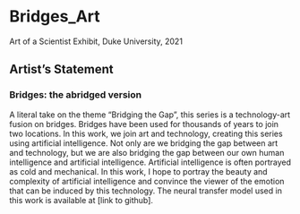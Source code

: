 # Bridges_Art
Art of a Scientist Exhibit, Duke University, 2021

## Artist’s Statement

### Bridges: the abridged version
A literal take on the theme “Bridging the Gap”, this series is a technology-art fusion on bridges. Bridges have been used for thousands of years to join two locations. 
In this work, we join art and technology, creating this series using artificial intelligence. Not only are we bridging the gap between art and technology, but we are also 
bridging the gap between our own human intelligence and artificial intelligence. Artificial intelligence is often portrayed as cold and mechanical. In this work, I hope to 
portray the beauty and complexity of artificial intelligence and convince the viewer of the emotion that can be induced by this technology. 
The neural transfer model used in this work is available at [link to github].
